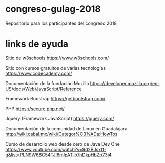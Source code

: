 # congreso-gulag-2018
Repositorio para los participantes del congreso 2018

# links de ayuda
Sitio de w3schools
https://www.w3schools.com/

Sitio con cursos gratuitos de varias tecnologías
https://www.codecademy.com/

Documentación de la fundación Mozilla
https://developer.mozilla.org/en-US/docs/Web/JavaScript/Reference

Framework Boostrap
https://getbootstrap.com/

PHP
https://secure.php.net/

Jquery (Framework JavaScript)
https://jquery.com/

Documentación de la comunidad de Linux en Guadalajara
http://wiki.cabal.mx/wiki/Categor%C3%ADa:HowTos

Curso de desarrollo web desde cero de Java Dev One
https://www.youtube.com/watch?v=9d2BJsxff-g&list=PLN9W6BC54TJI6mlpAT-b7nDkpHbZp73i4

